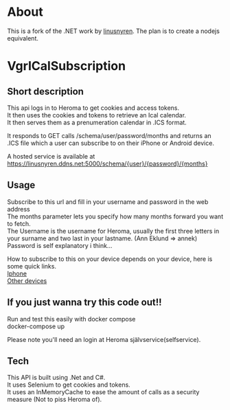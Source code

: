 # About
This is a fork of the .NET work by [linusnyren](https://github.com/linusnyren/VgrICalSubscription).
The plan is to create a nodejs equivalent.

# VgrICalSubscription  
## Short description
This api logs in to Heroma to get cookies and access tokens.  
It then uses the cookies and tokens to retrieve an Ical calendar.  
It then serves them as a prenumeration calendar in .ICS format.  

It responds to GET calls /schema/user/password/months and returns an .ICS file which a user can subscribe to on their iPhone or Android device. 

A hosted service is available at https://linusnyren.ddns.net:5000/schema/{user}/{password}/{months}
## Usage
Subscribe to this url and fill in your username and password in the web address  
The months parameter lets you specify how many months forward you want to fetch.  
The Username is the username for Heroma, usually the first three letters in your surname and two last in your lastname. (Ann Eklund => annek)  
Password is self explanatory i think...  

How to subscribe to this on your device depends on your device, here is some quick links.  
[Iphone](https://www.macrumors.com/how-to/subscribe-to-calendars-on-iphone-ipad/)  
[Other devices](https://schulichmeds.com/sites/default/files/Documents/Calendar%20Subscription%20Instructions.pdf)  

## If you just wanna try this code out!!
Run and test this easily with docker compose  
docker-compose up
  
Please note you'll need an login at Heroma självservice(selfservice).

## Tech
This API is built using .Net and C#.  
It uses Selenium to get cookies and tokens.  
It uses an InMemoryCache to ease the amount of calls as a security measure (Not to piss Heroma of).
